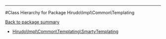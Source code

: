 - - -

#Class Hierarchy for Package Hirudo\Impl\Common\Templating

<div><a href='https://github.com/JeyDotC/Hirudo-docs/blob/master/Hirudo/Impl/Common/Templating/'>Back to package summary</a></div>

<ul>
<li><a href="https://github.com/JeyDotC/Hirudo-docs/blob/master/Hirudo/Impl/Common/Templating/SmartyTemplating.md">Hirudo\Impl\Common\Templating\SmartyTemplating</a></li>
</ul>
